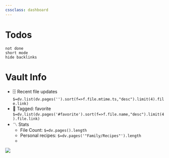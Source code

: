 ```yaml
---
cssclass: dashboard
---
```

# Todos
```tasks
not done
short mode
hide backlinks
```
# Vault Info
- 🗄️ Recent file updates
 `$=dv.list(dv.pages('').sort(f=>f.file.mtime.ts,"desc").limit(4).file.link)`
- 🔖 Tagged:  favorite 
 `$=dv.list(dv.pages('#favorite').sort(f=>f.file.name,"desc").limit(4).file.link)`
- 〽️ Stats
	-  File Count: `$=dv.pages().length`
	-  Personal recipes: `$=dv.pages('"Family/Recipes"').length`
	- 


![](https://lh6.googleusercontent.com/bD_nte6D8RuwMCFBgMtM5us7oOADcOBzAarSwZ7KtLt8Z6jnxLaPKTYQudL2hkQfa4HaJUvVND21q-g0G6XiuGnybbO6FoypWAFaZj6awOOapa4b0_0OddecdMcsr5EvY--MqLDtsIyjCyzv1qxftPEJA76bVnlwHJzRY5cyQBd1xcKCqf6eKGrugEKwgQ)

